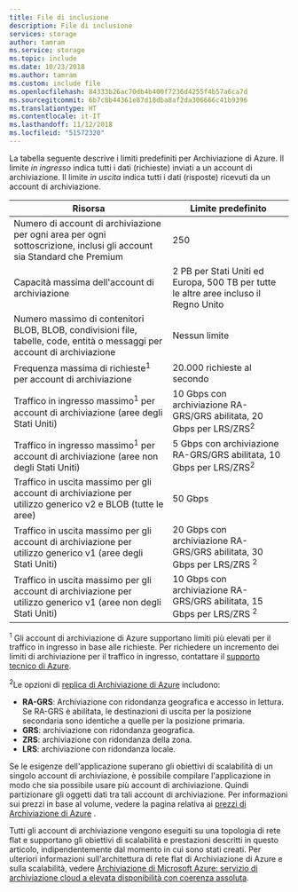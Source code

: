 ```yaml
---
title: File di inclusione
description: File di inclusione
services: storage
author: tamram
ms.service: storage
ms.topic: include
ms.date: 10/23/2018
ms.author: tamram
ms.custom: include file
ms.openlocfilehash: 84333b26ac70db4b400f7236d4255f4b57a6ca7d
ms.sourcegitcommit: 6b7c8b44361e87d18dba8af2da306666c41b9396
ms.translationtype: HT
ms.contentlocale: it-IT
ms.lasthandoff: 11/12/2018
ms.locfileid: "51572320"
---
```

La tabella seguente descrive i limiti predefiniti per Archiviazione di Azure. Il limite *in ingresso* indica tutti i dati (richieste) inviati a un account di archiviazione. Il limite *in uscita* indica tutti i dati (risposte) ricevuti da un account di archiviazione.

| Risorsa | Limite predefinito |
| --- | --- |
| Numero di account di archiviazione per ogni area per ogni sottoscrizione, inclusi gli account sia Standard che Premium | 250 |
| Capacità massima dell'account di archiviazione | 2 PB per Stati Uniti ed Europa, 500 TB per tutte le altre aree incluso il Regno Unito |
| Numero massimo di contenitori BLOB, BLOB, condivisioni file, tabelle, code, entità o messaggi per account di archiviazione | Nessun limite |
| Frequenza massima di richieste<sup>1</sup> per account di archiviazione | 20.000 richieste al secondo |
| Traffico in ingresso massimo<sup>1</sup> per account di archiviazione (aree degli Stati Uniti) | 10 Gbps con archiviazione RA-GRS/GRS abilitata, 20 Gbps per LRS/ZRS<sup>2</sup> |
| Traffico in ingresso massimo<sup>1</sup> per account di archiviazione (aree non degli Stati Uniti) | 5 Gbps con archiviazione RA-GRS/GRS abilitata, 10 Gbps per LRS/ZRS<sup>2</sup> |
| Traffico in uscita massimo per gli account di archiviazione per utilizzo generico v2 e BLOB (tutte le aree) | 50 Gbps |
| Traffico in uscita massimo per gli account di archiviazione per utilizzo generico v1 (aree degli Stati Uniti) | 20 Gbps con archiviazione RA-GRS/GRS abilitata, 30 Gbps per LRS/ZRS <sup>2</sup> |
| Traffico in uscita massimo per gli account di archiviazione per utilizzo generico v1 (aree non degli Stati Uniti) | 10 Gbps con archiviazione RA-GRS/GRS abilitata, 15 Gbps per LRS/ZRS <sup>2</sup> |

<sup>1</sup> Gli account di archiviazione di Azure supportano limiti più elevati per il traffico in ingresso in base alle richieste. Per richiedere un incremento dei limiti di archiviazione per il traffico in ingresso, contattare il [supporto tecnico di Azure](https://azure.microsoft.com/support/faq/).

<sup>2</sup>Le opzioni di [replica di Archiviazione di Azure](https://docs.microsoft.com/azure/storage/common/storage-redundancy) includono:
* **RA-GRS**: Archiviazione con ridondanza geografica e accesso in lettura. Se RA-GRS è abilitata, le destinazioni di uscita per la posizione secondaria sono identiche a quelle per la posizione primaria.
* **GRS**: archiviazione con ridondanza geografica. 
* **ZRS**: archiviazione con ridondanza della zona.
* **LRS**: archiviazione con ridondanza locale. 

Se le esigenze dell'applicazione superano gli obiettivi di scalabilità di un singolo account di archiviazione, è possibile compilare l'applicazione in modo che sia possibile usare più account di archiviazione. Quindi partizionare gli oggetti dati tra tali account di archiviazione. Per informazioni sui prezzi in base al volume, vedere la pagina relativa ai [prezzi di Archiviazione di Azure](https://azure.microsoft.com/pricing/details/storage/) .

Tutti gli account di archiviazione vengono eseguiti su una topologia di rete flat e supportano gli obiettivi di scalabilità e prestazioni descritti in questo articolo, indipendentemente dal momento in cui sono stati creati. Per ulteriori informazioni sull'architettura di rete flat di Archiviazione di Azure e sulla scalabilità, vedere [Archiviazione di Microsoft Azure: servizio di archiviazione cloud a elevata disponibilità con coerenza assoluta](http://blogs.msdn.com/b/windowsazurestorage/archive/2011/11/20/windows-azure-storage-a-highly-available-cloud-storage-service-with-strong-consistency.aspx).

